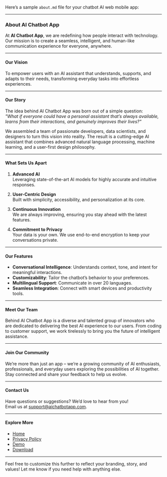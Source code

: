 Here’s a sample `about.md` file for your chatbot AI web mobile app:

---

### **About AI Chatbot App**

At **AI Chatbot App**, we are redefining how people interact with technology. Our mission is to create a seamless, intelligent, and human-like communication experience for everyone, anywhere.

---

#### **Our Vision**

To empower users with an AI assistant that understands, supports, and adapts to their needs, transforming everyday tasks into effortless experiences.

---

#### **Our Story**

The idea behind AI Chatbot App was born out of a simple question:  
*"What if everyone could have a personal assistant that’s always available, learns from their interactions, and genuinely improves their lives?"*

We assembled a team of passionate developers, data scientists, and designers to turn this vision into reality. The result is a cutting-edge AI assistant that combines advanced natural language processing, machine learning, and a user-first design philosophy.

---

#### **What Sets Us Apart**

1. **Advanced AI**  
   Leveraging state-of-the-art AI models for highly accurate and intuitive responses.

2. **User-Centric Design**  
   Built with simplicity, accessibility, and personalization at its core.

3. **Continuous Innovation**  
   We are always improving, ensuring you stay ahead with the latest features.

4. **Commitment to Privacy**  
   Your data is your own. We use end-to-end encryption to keep your conversations private.

---

#### **Our Features**

- **Conversational Intelligence**: Understands context, tone, and intent for meaningful interactions.
- **Customizability**: Tailor the chatbot’s behavior to your preferences.
- **Multilingual Support**: Communicate in over 20 languages.
- **Seamless Integration**: Connect with smart devices and productivity tools.

---

#### **Meet Our Team**

Behind AI Chatbot App is a diverse and talented group of innovators who are dedicated to delivering the best AI experience to our users. From coding to customer support, we work tirelessly to bring you the future of intelligent assistance.

---

#### **Join Our Community**

We’re more than just an app – we’re a growing community of AI enthusiasts, professionals, and everyday users exploring the possibilities of AI together. Stay connected and share your feedback to help us evolve.

---

#### **Contact Us**

Have questions or suggestions? We’d love to hear from you!  
Email us at [support@aichatbotapp.com](mailto:support@aichatbotapp.com).

---

#### **Explore More**

- [Home](index.html)
- [Privacy Policy](confidentiality.html)
- [Demo](demo.html)
- [Download](download.html)

---

Feel free to customize this further to reflect your branding, story, and values! Let me know if you need help with anything else.